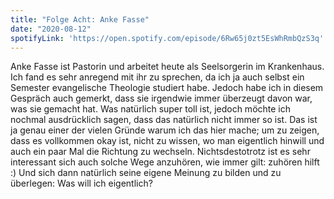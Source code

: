 ```yaml
---
title: "Folge Acht: Anke Fasse"
date: "2020-08-12"
spotifyLink: 'https://open.spotify.com/episode/6Rw65j0zt5EsWhRmbQzS3q'
---
```

Anke Fasse ist Pastorin und arbeitet heute als Seelsorgerin im Krankenhaus. Ich fand es sehr anregend mit ihr zu sprechen, da ich ja auch selbst ein Semester evangelische Theologie studiert habe.
Jedoch habe ich in diesem Gespräch auch gemerkt, dass sie irgendwie immer überzeugt davon war, was sie gemacht hat. Was natürlich super toll ist, jedoch möchte ich nochmal ausdrücklich sagen, dass das natürlich nicht immer so ist.
Das ist ja genau einer der vielen Gründe warum ich das hier mache; um zu zeigen, dass es vollkommen okay ist, nicht zu wissen, wo man eigentlich hinwill und auch ein paar Mal die Richtung zu wechseln.
Nichtsdestotrotz ist es sehr interessant sich auch solche Wege anzuhören, wie immer gilt: zuhören hilft :)
Und sich dann natürlich seine eigene Meinung zu bilden und zu überlegen: Was will ich eigentlich?
